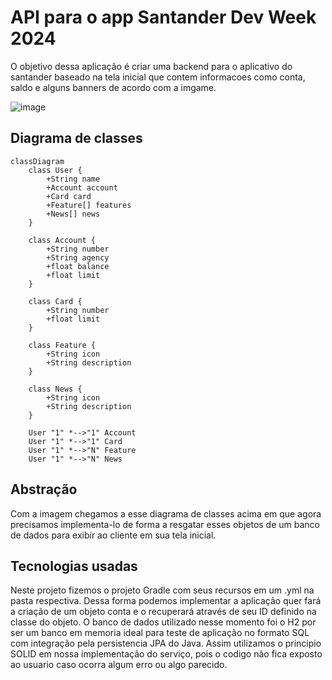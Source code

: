 # API para o app Santander Dev Week 2024

O objetivo dessa aplicação é criar uma backend para o aplicativo do santander baseado na tela inicial que contem informacoes como conta, saldo e alguns banners de acordo com a imgame.

![image](https://github.com/user-attachments/assets/367da8be-37a7-49fb-b134-7aa0bb8da1de)


## Diagrama de classes

```mermaid
classDiagram
    class User {
        +String name
        +Account account
        +Card card
        +Feature[] features
        +News[] news
    }
    
    class Account {
        +String number
        +String agency
        +float balance
        +float limit
    }
    
    class Card {
        +String number
        +float limit
    }
    
    class Feature {
        +String icon
        +String description
    }
    
    class News {
        +String icon
        +String description
    }
    
    User "1" *-->"1" Account
    User "1" *-->"1" Card
    User "1" *-->"N" Feature
    User "1" *-->"N" News
```

## Abstração

Com a imagem chegamos a esse diagrama de classes acima em que agora precisamos implementa-lo de forma a resgatar esses objetos de um banco de dados para exibir ao cliente em sua tela inicial.

## Tecnologias usadas

Neste projeto fizemos o projeto Gradle com seus recursos em um .yml na pasta respectiva. Dessa forma podemos implementar a aplicação quer fará a criação de um objeto conta e o recuperará através de seu ID definido na classe do objeto. O banco de dados utilizado nesse momento foi o H2 por ser um banco em memoria ideal para teste de aplicação no formato SQL com integração pela persistencia JPA do Java. Assim utilizamos o principio SOLID em nossa implementação do serviço, pois o codigo não fica exposto ao usuario caso ocorra algum erro ou algo parecido.

